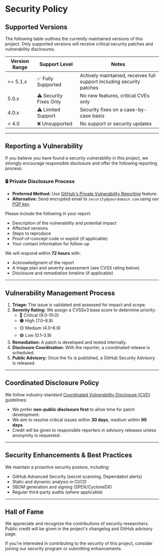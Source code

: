 # Security Policy

## Supported Versions

The following table outlines the currently maintained versions of this project. Only supported versions will receive critical security patches and vulnerability disclosures.

| Version Range | Support Level   | Notes                                  |
| ------------- | --------------- | -------------------------------------- |
| >= 5.1.x      | ✅ Fully Supported | Actively maintained, receives full support including security patches |
| 5.0.x         | ⚠️ Security Fixes Only | No new features, critical CVEs only |
| 4.0.x         | ⚠️ Limited Support | Security fixes on a case-by-case basis |
| < 4.0         | ❌ Unsupported    | No support or security updates        |

---

## Reporting a Vulnerability

If you believe you have found a security vulnerability in this project, we strongly encourage responsible disclosure and offer the following reporting process:

### 🔒 Private Disclosure Process

- **Preferred Method:** Use [GitHub's Private Vulnerability Reporting](../../security/advisories) feature.
- **Alternative:** Send encrypted email to `security@yourdomain.com` using our [PGP key](https://yourdomain.com/pgp.txt).

Please include the following in your report:
- Description of the vulnerability and potential impact
- Affected versions
- Steps to reproduce
- Proof-of-concept code or exploit (if applicable)
- Your contact information for follow-up

We will respond within **72 hours** with:
- Acknowledgment of the report
- A triage plan and severity assessment (see CVSS rating below)
- Disclosure and remediation timeline (if applicable)

---

## Vulnerability Management Process

1. **Triage:** The issue is validated and assessed for impact and scope.
2. **Severity Rating:** We assign a CVSSv3 base score to determine priority:
   - 🔴 Critical (9.0–10.0)
   - 🟠 High (7.0–8.9)
   - 🟡 Medium (4.0–6.9)
   - 🟢 Low (0.1–3.9)
3. **Remediation:** A patch is developed and tested internally.
4. **Disclosure Coordination:** With the reporter, a coordinated release is scheduled.
5. **Public Advisory:** Once the fix is published, a GitHub Security Advisory is released.

---

## Coordinated Disclosure Policy

We follow industry-standard [Coordinated Vulnerability Disclosure (CVD)](https://www.cisa.gov/coordinated-vulnerability-disclosure-process) guidelines:

- We prefer **non-public disclosure first** to allow time for patch development.
- We aim to resolve critical issues within **30 days**, medium within **90 days**.
- Credit will be given to responsible reporters in advisory releases unless anonymity is requested.

---

## Security Enhancements & Best Practices

We maintain a proactive security posture, including:
- GitHub Advanced Security (secret scanning, Dependabot alerts)
- Static and dynamic analysis in CI/CD
- SBOM generation and signing (SPDX/CycloneDX)
- Regular third-party audits (where applicable)

---

## Hall of Fame

We appreciate and recognize the contributions of security researchers. Public credit will be given in the project's changelog and GitHub advisory page.

If you're interested in contributing to the security of this project, consider joining our security program or submitting enhancements.

